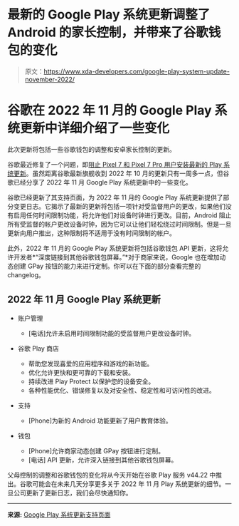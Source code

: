 # 最新的 Google Play 系统更新调整了 Android 的家长控制，并带来了谷歌钱包的变化

> 原文：<https://www.xda-developers.com/google-play-system-update-november-2022/>

# 谷歌在 2022 年 11 月的 Google Play 系统更新中详细介绍了一些变化

此次更新将包括一些谷歌钱包的调整和安卓家长控制的更新。

谷歌最近修复了一个问题，即[阻止 Pixel 7 和 Pixel 7 Pro 用户安装最新的 Play 系统更新](https://www.xda-developers.com/pixel-7-pro-google-play-system-update-installation-fail/)。虽然距离谷歌最新旗舰收到 2022 年 10 月的更新只有一周多一点，但谷歌已经分享了 2022 年 11 月 Google Play 系统更新中的一些变化。

谷歌已经更新了其支持页面，为 2022 年 11 月的 Google Play 系统更新提供了部分变更日志。它揭示了最新的更新将包括一项针对受监督用户的更改，如果他们没有启用任何时间限制功能，将允许他们对设备时钟进行更改。目前，Android 阻止所有受监督的帐户更改设备时钟，因为它可以让他们轻松绕过时间限制。但是一旦更新向用户推出，这种限制将不适用于没有时间限制的帐户。

此外，2022 年 11 月的 Google Play 系统更新将包括谷歌钱包 API 更新，这将允许开发者*“深度链接到其他谷歌钱包屏幕。”*对于商家来说，Google 也在增加动态创建 GPay 按钮的能力来进行定制。你可以在下面的部分查看完整的 changelog。

## 2022 年 11 月 Google Play 系统更新

*   账户管理
    *   [电话]允许未启用时间限制功能的受监督用户更改设备时钟。

*   谷歌 Play 商店
    *   帮助您发现喜爱的应用程序和游戏的新功能。
    *   优化允许更快和更可靠的下载和安装。
    *   持续改进 Play Protect 以保护您的设备安全。
    *   各种性能优化、错误修复以及对安全性、稳定性和可访问性的改进。

*   支持
    *   [Phone]为新的 Android 功能更新了用户教育体验。

*   钱包
    *   [Phone]允许商家动态创建 GPay 按钮进行定制。
    *   [电话] API 更新，允许深入链接到其他谷歌钱包屏幕。

父母控制的调整和谷歌钱包的变化将从今天开始在谷歌 Play 服务 v44.22 中推出。谷歌可能会在未来几天分享更多关于 2022 年 11 月 Play 系统更新的细节。一旦公司更新了更新日志，我们会尽快通知你。

* * *

**来源:** [Google Play 系统更新支持页面](https://support.google.com/product-documentation/answer/11412553#zippy=%2Coctober)